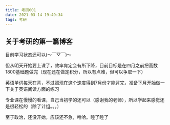 ```yaml
---
title: 考研001
date: 2021-03-14 19:49:34
tags: 考研
---
```


## 关于考研的第一篇博客

目前学习状态还可以(～￣▽￣)～

但从明天开始要上课了，效率肯定会有所下降，目前目标是在四月之前把高数1800基础题做完（现在还在做定积分，所以有点难，但可以争取一下）

英语单词每天在背，不过照现在这个速度得到7月份才能背完，准备下月开始做一下关于英语阅读方面的练习

专业课在慢慢的看课，自己当初学的还可以（感谢我的老师），所以学起来感觉还是很轻松的（除了计组。。。）

至于政治，还没开始，应该还不急，哈哈。睡了睡了




